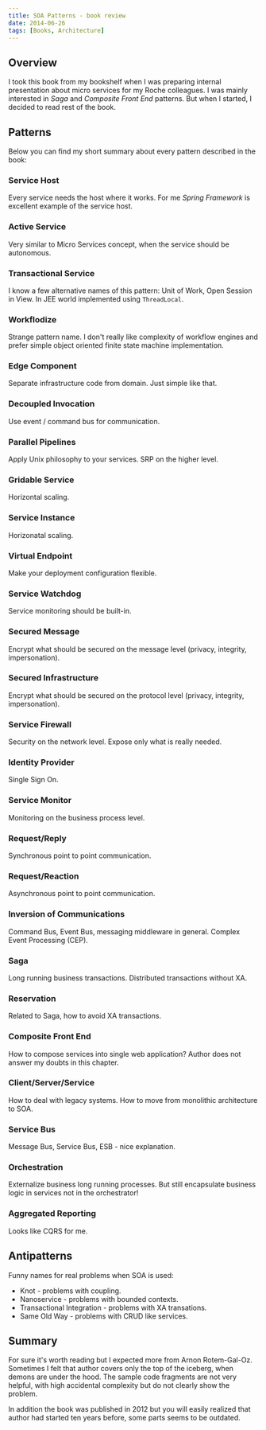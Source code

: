```yaml
---
title: SOA Patterns - book review
date: 2014-06-26
tags: [Books, Architecture]
---
```


## Overview

I took this book from my bookshelf when I was preparing internal presentation about micro services for my Roche colleagues.
I was mainly interested in _Saga_ and _Composite Front End_ patterns. But when I started, I decided to read rest of the book.

## Patterns

Below you can find my short summary about every pattern described in the book:

### Service Host

Every service needs the host where it works. For me _Spring Framework_ is excellent example of the service host.

### Active Service

Very similar to Micro Services concept, when the service should be autonomous.

### Transactional Service

I know a few alternative names of this pattern: Unit of Work, Open Session in View. In JEE world implemented using `ThreadLocal`.

### Workflodize

Strange pattern name. I don't really like complexity of workflow engines and prefer simple object oriented finite state machine implementation. 

### Edge Component

Separate infrastructure code from domain. Just simple like that.

### Decoupled Invocation

Use event / command bus for communication. 

### Parallel Pipelines

Apply Unix philosophy to your services. SRP on the higher level.

### Gridable Service

Horizontal scaling.

### Service Instance

Horizonatal scaling. 

### Virtual Endpoint

Make your deployment configuration flexible. 

### Service Watchdog

Service monitoring should be built-in.

### Secured Message

Encrypt what should be secured on the message level (privacy, integrity, impersonation).

### Secured Infrastructure

Encrypt what should be secured on the protocol level (privacy, integrity, impersonation).

### Service Firewall 

Security on the network level. Expose only what is really needed.

### Identity Provider

Single Sign On.

### Service Monitor

Monitoring on the business process level.

### Request/Reply 

Synchronous point to point communication.

### Request/Reaction

Asynchronous point to point communication.

### Inversion of Communications

Command Bus, Event Bus, messaging middleware in general. Complex Event Processing (CEP).

### Saga

Long running business transactions. Distributed transactions without XA.

### Reservation

Related to Saga, how to avoid XA transactions.

### Composite Front End

How to compose services into single web application? Author does not answer my doubts in this chapter.

### Client/Server/Service

How to deal with legacy systems. How to move from monolithic architecture to SOA.

### Service Bus

Message Bus, Service Bus, ESB - nice explanation.

### Orchestration

Externalize business long running processes. But still encapsulate business logic in services not in the orchestrator!

### Aggregated Reporting

Looks like CQRS for me.

## Antipatterns

Funny names for real problems when SOA is used:

* Knot - problems with coupling.
* Nanoservice - problems with bounded contexts.
* Transactional Integration - problems with XA transations.
* Same Old Way - problems with CRUD like services.

## Summary

For sure it's worth reading but I expected more from Arnon Rotem-Gal-Oz. 
Sometimes I felt that author covers only the top of the iceberg, when demons are under the hood.
The sample code fragments are not very helpful, with high accidental complexity but do not clearly show the problem. 


In addition the book was published in 2012 but you will easily realized that author had started ten years before, some parts seems to be outdated.